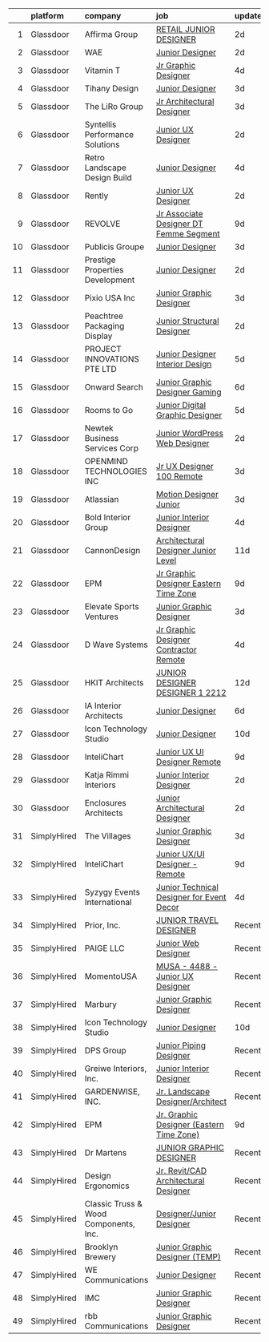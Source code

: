 

|    | platform    | company                               | job                                                                                                                                                                                                                                                                                                                                                                                                                                                                                                                                                                                                                                                                                                                                                                                                                                                                                                                                                                                                                                                                                                                                                                                                                                                                                                                                                                                    | update_time   | location                |
|---:|:------------|:--------------------------------------|:---------------------------------------------------------------------------------------------------------------------------------------------------------------------------------------------------------------------------------------------------------------------------------------------------------------------------------------------------------------------------------------------------------------------------------------------------------------------------------------------------------------------------------------------------------------------------------------------------------------------------------------------------------------------------------------------------------------------------------------------------------------------------------------------------------------------------------------------------------------------------------------------------------------------------------------------------------------------------------------------------------------------------------------------------------------------------------------------------------------------------------------------------------------------------------------------------------------------------------------------------------------------------------------------------------------------------------------------------------------------------------------|:--------------|:------------------------|
|  1 | Glassdoor   | Affirma Group                         | [RETAIL   JUNIOR DESIGNER](https://www.glassdoor.com/partner/jobListing.htm?pos=122&ao=1136043&s=58&guid=00000182101f973fa8edfdb1dc0bf70d&src=GD_JOB_AD&t=SR&vt=w&ea=1&cs=1_ebd027eb&cb=1658127882462&jobListingId=1008008085680&jrtk=3-0-1g881v5s2kf28801-1g881v5sfgsrn800-a4a48f70de7c8df1-)                                                                                                                                                                                                                                                                                                                                                                                                                                                                                                                                                                                                                                                                                                                                                                                                                                                                                                                                                                                                                                                                                         | 2d            | New York, NY            |
|  2 | Glassdoor   | WAE                                   | [Junior Designer](https://www.glassdoor.com/partner/jobListing.htm?pos=104&ao=1110586&s=58&guid=00000182101f973fa8edfdb1dc0bf70d&src=GD_JOB_AD&t=SR&vt=w&ea=1&cs=1_3ea5dc6f&cb=1658127882458&jobListingId=1008008063232&cpc=F45C15D234B746DE&jrtk=3-0-1g881v5s2kf28801-1g881v5sfgsrn800-0fd0313dfadfda3f--6NYlbfkN0Bl9QJxqCZcWcAyXa034HOvbvet4oZucNDN581_ynRfl1w4Z2vSbYLN9J-8UY_LNbirN5LLMGGnfSm2GNK07V-OSMHUkmOZFMzFfWXYH6DJqvANaaMLJ95AT8p4PdhW1XjmjR4b1ATq8P0epZSo0-R2HIhlFQJv7-4Ni8BDirUv9df_aJSLsPfPudWJlc1Dq5GPYZF3oNl0y4eOfhVAbgivsPAPp0tC82zxQHTkS14NghKXyht3fDj4JQeEoBRv9HD7FpYE6Ped-WK_KDiQeFr4E9q5yPRw2PhTTQIMtgE_9pdjilvD407T2f2pPhY3NhlQPKrAmS4HMKYblA4Z_MvgQJ58cFaV1n-ndI-tuqIhooZltHgOsBajqhHc6hOaWmPkxMl1AAQRQKtZvZ0RKic1fEdmeY4F-loVMdnIbTmxVii9fGTDEajT12aDzDDNKNJEMCD0l6dYoJ3nMMSiYuYFv7ahs84LrhWPvqLtrLVvQBtgKWJJYI5vghVrbH0ayVxdRt7KLniKYivTaFmQBUSS)                                                                                                                                                                                                                                                                                                                                                                                                                                                                                                             | 2d            | Rochester, NY           |
|  3 | Glassdoor   | Vitamin T                             | [Jr  Graphic Designer](https://www.glassdoor.com/partner/jobListing.htm?pos=110&ao=1110586&s=58&guid=00000182101f973fa8edfdb1dc0bf70d&src=GD_JOB_AD&t=SR&vt=w&cs=1_bbf12131&cb=1658127882459&jobListingId=1008004122109&cpc=8795CF9063CD573D&jrtk=3-0-1g881v5s2kf28801-1g881v5sfgsrn800-f927bbf179ecebf4--6NYlbfkN0DMrcEu7yrtATojKJA7cEzGQ3FdRGWLh0CZQInL4ECGI6k5tN82kdM0cJmh4vC7GgjU4IZFPHYOlc5pUxMEeRMxtJYZKHkPHdtO62Iy9lVoZhAIu2S4XzkDEEtmJ95GBdsERpUV-98-k1rqGhn_uEH7OyVudsc8q053j9TlfObxlicQDc7idcZ3dcDblYJJSOEtk-EFjDSciad5vz9_hfVgjeb4_mig1oMs0tqJIywdtCdq10rOy-Y6A4wkLD3m_LLfvI0mT9FjGRrIDa4vSbenSUSmhmKQ-phaEi3mYBTG9QcQz_a-EohFtmxNR8ZTFLSaqp4au2_pEc2nlzyNJGsUCZ96ZjHnhAf9NvlDpH3-OwxRZNOKfZgMgSbqWwGjpaoGrFjHoP8wOCj2MnXvaI2bt5OB8_BLMLuwxx6dbI5A1WiBbARS3qW9LGJiFgRCoknxqUhyO8Djcds4hbmSudr9)                                                                                                                                                                                                                                                                                                                                                                                                                                                                                                                                                                             | 4d            | Carlsbad, CA            |
|  4 | Glassdoor   | Tihany Design                         | [Junior Designer](https://www.glassdoor.com/partner/jobListing.htm?pos=127&ao=1136043&s=58&guid=00000182101f973fa8edfdb1dc0bf70d&src=GD_JOB_AD&t=SR&vt=w&ea=1&cs=1_78b55689&cb=1658127882463&jobListingId=1008004987170&jrtk=3-0-1g881v5s2kf28801-1g881v5sfgsrn800-417478fde8088668-)                                                                                                                                                                                                                                                                                                                                                                                                                                                                                                                                                                                                                                                                                                                                                                                                                                                                                                                                                                                                                                                                                                  | 3d            | Manhattan               |
|  5 | Glassdoor   | The LiRo Group                        | [Jr  Architectural Designer](https://www.glassdoor.com/partner/jobListing.htm?pos=103&ao=1110586&s=58&guid=00000182101f973fa8edfdb1dc0bf70d&src=GD_JOB_AD&t=SR&vt=w&cs=1_b8c8c101&cb=1658127882457&jobListingId=1008006942178&cpc=020BE1DDE5A95971&jrtk=3-0-1g881v5s2kf28801-1g881v5sfgsrn800-3ffa11234c68540a--6NYlbfkN0DPGpeqrc0_xSKNvBQRXXyDsB0hTjf5HZxFcUHN4MmnVQ0ypJhumXlCvYm05Ucmvu4mhjjYmEJD_6VDsTRvvcHd2AH7mc2nxuxALvMKAGBsDP-iEReJ2YtsDGn11JqRL3aLi-hkwr79cAU4mggcXX_lrQu5_75Tok27ngZPNPTK7qZhGEhcmXRX3kUINRUYpDuyKdKZo9CqPYp2LqG6a5S9Jz7PZ9d7N12DY8JDdzlts3GffCeuFbQj8joo6REcOCzI-_XUuM9xIApjAuniXT6UlqYFP4_TvR4eaB-y2Js7SiBY3ZbUMxeSx3QVT2NJhVflJQhrmgWPKh8WaPdOlIwgfON3iKzHPTZ-YUNIIDO45U3NjysJ9veWWE-FxzNJ-sDGQI34S73itD57yp-4PLp5lr5Iz5BkeXUw9-0-XsN2Zl5-apqRUsHtVXQenMxxpEaBTwfrPtUkvo2dLldd-ldDNL181kvzeMcySDIueHg0eQ%3D%3D)                                                                                                                                                                                                                                                                                                                                                                                                                                                                                                                                           | 3d            | Mineola, NY             |
|  6 | Glassdoor   | Syntellis Performance Solutions       | [Junior UX Designer](https://www.glassdoor.com/partner/jobListing.htm?pos=115&ao=1136043&s=58&guid=00000182101f973fa8edfdb1dc0bf70d&src=GD_JOB_AD&t=SR&vt=w&ea=1&cs=1_9aa18302&cb=1658127882459&jobListingId=1008008624056&jrtk=3-0-1g881v5s2kf28801-1g881v5sfgsrn800-511d1bc02f0bc3cf-)                                                                                                                                                                                                                                                                                                                                                                                                                                                                                                                                                                                                                                                                                                                                                                                                                                                                                                                                                                                                                                                                                               | 2d            | Chicago, IL             |
|  7 | Glassdoor   | Retro Landscape Design Build          | [Junior Designer](https://www.glassdoor.com/partner/jobListing.htm?pos=101&ao=1110586&s=58&guid=00000182101f973fa8edfdb1dc0bf70d&src=GD_JOB_AD&t=SR&vt=w&ea=1&cs=1_0f1bda30&cb=1658127882458&jobListingId=1008003242619&cpc=3F4BEC3597F56A5D&jrtk=3-0-1g881v5s2kf28801-1g881v5sfgsrn800-3b0dcb089654c5ef--6NYlbfkN0DsBOlmEAMqZtav1V1WKZO3RUElpafjggtWvxyDQ3xFSi-VzB5KdbXib4bfy16v_gNpMerDHeEJYKN-fDSKnmrzlpFqzDvYszSnxkYA0fuWJrlUkeCK3ri37FTkwM8N024P7m_6vLo1hqhbM-b3Rfi-oSFnecd92sl2x2Ji5FovexVjv2K3uvkyu-_anv6d3qYrntTQuBB43Odd5kdpc6zO4udSdx2XSERwxU9NqVh0nqOAqYGNC12N0I9PtMiesfrLMHRyeIyAWFDCVeyQVuojyUaiJuX9hm8-ZUbIAloZjNxkq3k0PiXVJoXyzzo4m6NLA2LHFKcf5-oO6yamTUvHKl83JH2o3ShKrr2GCIqy8XLRWB7TmJEU1jzD1eMLF1GuouQAJat2-8Y7O7udPD8e7-G0Gb277GNEqRuDvNOtMDHCXDDPVMd_92uLhzcu4nt1kkABNJNcbDCho7eU4QA7fZBzkmWZBbQ6zsRAa0CxmdtEBTmVRso6omsH7dAvLXc%3D)                                                                                                                                                                                                                                                                                                                                                                                                                                                                                                                               | 4d            | San Diego, CA           |
|  8 | Glassdoor   | Rently                                | [Junior UX Designer](https://www.glassdoor.com/partner/jobListing.htm?pos=128&ao=1136043&s=58&guid=00000182101f973fa8edfdb1dc0bf70d&src=GD_JOB_AD&t=SR&vt=w&ea=1&cs=1_1e000d9c&cb=1658127882463&jobListingId=1008008944706&jrtk=3-0-1g881v5s2kf28801-1g881v5sfgsrn800-071d2eaf98dd0d9f-)                                                                                                                                                                                                                                                                                                                                                                                                                                                                                                                                                                                                                                                                                                                                                                                                                                                                                                                                                                                                                                                                                               | 2d            | Camarillo, CA           |
|  9 | Glassdoor   | REVOLVE                               | [Jr Associate Designer  DT Femme Segment ](https://www.glassdoor.com/partner/jobListing.htm?pos=125&ao=1136043&s=58&guid=00000182101f973fa8edfdb1dc0bf70d&src=GD_JOB_AD&t=SR&vt=w&ea=1&cs=1_338d89b0&cb=1658127882462&jobListingId=1007993924012&jrtk=3-0-1g881v5s2kf28801-1g881v5sfgsrn800-03329505be47d97b-)                                                                                                                                                                                                                                                                                                                                                                                                                                                                                                                                                                                                                                                                                                                                                                                                                                                                                                                                                                                                                                                                         | 9d            | Los Angeles, CA         |
| 10 | Glassdoor   | Publicis Groupe                       | [Junior Designer](https://www.glassdoor.com/partner/jobListing.htm?pos=123&ao=1136043&s=58&guid=00000182101f973fa8edfdb1dc0bf70d&src=GD_JOB_AD&t=SR&vt=w&ea=1&cs=1_90b2f887&cb=1658127882462&jobListingId=1008007014084&jrtk=3-0-1g881v5s2kf28801-1g881v5sfgsrn800-af638de280eb5e08-)                                                                                                                                                                                                                                                                                                                                                                                                                                                                                                                                                                                                                                                                                                                                                                                                                                                                                                                                                                                                                                                                                                  | 3d            | New York, NY            |
| 11 | Glassdoor   | Prestige Properties   Development     | [Junior Designer](https://www.glassdoor.com/partner/jobListing.htm?pos=105&ao=1110586&s=58&guid=00000182101f973fa8edfdb1dc0bf70d&src=GD_JOB_AD&t=SR&vt=w&ea=1&cs=1_2f0fd3a2&cb=1658127882458&jobListingId=1008008019748&cpc=26740BCDE5E48596&jrtk=3-0-1g881v5s2kf28801-1g881v5sfgsrn800-329591383291a01b--6NYlbfkN0Bb_KO0cHvOdgGnYjQBDv7SisHEyIXi-BgBvgNaNv-EOAYiAUz8jZXXuFXwfJH_ixb3Hj5Qrv9gfufCCMjXR8Mmn9kDyjAXbufkyskoGAQaRCQEaUIvggHw5So7i9Ed4mcV6I2zazRJY5VHiuH-AjIH-9gwPXKjyRaiWqIf9dHQI9MCnZhi12BxS67RjJpTh9CkbFvTqZiUOUdpPV7miyIwEHwGp6HRyCztxvwAB1uN00gaZlkftSLCeOVqa4UQre31Zxh5FNWVUFOMUyhSdbWyfRw0gktn4EHNOFZOy2umf2Le5_NgWn4dX8LJer_N98uW1aP84i2mXFrBMC6BDciiXMQr6Byc-tKq1v4cXPqf8ha9hzO75gtzdCBzVZARlknvwPlYqKRQkiWBh1N5Mb9l_hxCjpLtc8CC8_hjYUqy0j4nPBAC955E_KUGE5UAK_JtfK0I67hJb-zyMvoCtBSx6WaoRl2xR0K6FRXiWWgOOqGHUdEYMk1z36imSAZsfKI%3D)                                                                                                                                                                                                                                                                                                                                                                                                                                                                                                                               | 2d            | New York, NY            |
| 12 | Glassdoor   | Pixio USA Inc                         | [Junior Graphic Designer](https://www.glassdoor.com/partner/jobListing.htm?pos=106&ao=1110586&s=58&guid=00000182101f973fa8edfdb1dc0bf70d&src=GD_JOB_AD&t=SR&vt=w&ea=1&cs=1_cc7ed6a9&cb=1658127882458&jobListingId=1008006244529&cpc=0C139D4CAD5A6DB2&jrtk=3-0-1g881v5s2kf28801-1g881v5sfgsrn800-0bdb769840842c83--6NYlbfkN0BzyIYrTMR_AjNKh_kvAG8N613gtHPANQ3sdLTkrtBd-_2lJjTOPLgnXNL06stVdOWD079pJOyd4ugv9jg42Kp2LJYDjlqe9Wio2wnGti9Qet7qehq2ARN04CVZyHTbLEq7NRJfd6-wAZch2AnNkgh85x2qwDO1JmNjbxyfXHP_exx12cKKTZRRpy2s387VrY6fCA_ZxRsGm62IRDKzu2Ks5qz9Ofpj41kvYqWIEHXfW07XT-u6pLsBKTQ9yFkUpcIXYH0KzkA6G2qa8t71fC-v-3KHEE_0O9lVQlVGz0Cl0mo7UBqmxzOkOSpvvzeMXvd3rZ6SpgmQ8Nqn3qZFgQBjip7LHmd-8GEg1-0L0RKhxeQtsLTXIjjtpSUbFConMEeMrfaJ242M_HW3oGZhj50lpRzyJbDCQ3lK_HEAQgEHLgtNL6fB3JZRPA3QpkQHn_PrUiHcKwXo08iv7cWCtD4SRik3L1ZuwkB8Fvm8pmqXj7dJ3hkrQ6gGtyi48d5SxT0%3D)                                                                                                                                                                                                                                                                                                                                                                                                                                                                                                                       | 3d            | Torrance, CA            |
| 13 | Glassdoor   | Peachtree Packaging   Display         | [Junior Structural Designer](https://www.glassdoor.com/partner/jobListing.htm?pos=120&ao=1136043&s=58&guid=00000182101f973fa8edfdb1dc0bf70d&src=GD_JOB_AD&t=SR&vt=w&ea=1&cs=1_e46ec989&cb=1658127882461&jobListingId=1008008909420&jrtk=3-0-1g881v5s2kf28801-1g881v5sfgsrn800-813c3a2bc08ba8cd-)                                                                                                                                                                                                                                                                                                                                                                                                                                                                                                                                                                                                                                                                                                                                                                                                                                                                                                                                                                                                                                                                                       | 2d            | Lawrenceville, GA       |
| 14 | Glassdoor   | PROJECT INNOVATIONS PTE  LTD          | [Junior Designer  Interior Design ](https://www.glassdoor.com/partner/jobListing.htm?pos=130&ao=1136043&s=58&guid=00000182101f973fa8edfdb1dc0bf70d&src=GD_JOB_AD&t=SR&vt=w&cs=1_bf551052&cb=1658127882463&jobListingId=1008001127592&jrtk=3-0-1g881v5s2kf28801-1g881v5sfgsrn800-74d74173ae13ade0-)                                                                                                                                                                                                                                                                                                                                                                                                                                                                                                                                                                                                                                                                                                                                                                                                                                                                                                                                                                                                                                                                                     | 5d            | Marina, CA              |
| 15 | Glassdoor   | Onward Search                         | [Junior Graphic Designer   Gaming](https://www.glassdoor.com/partner/jobListing.htm?pos=109&ao=1110586&s=58&guid=00000182101f973fa8edfdb1dc0bf70d&src=GD_JOB_AD&t=SR&vt=w&cs=1_21be4345&cb=1658127882458&jobListingId=1007998838857&cpc=FD1C1DA32C38CFA7&jrtk=3-0-1g881v5s2kf28801-1g881v5sfgsrn800-d7cd3143d881ba2f--6NYlbfkN0B7YoEZZ2QAGDyEGGmBPAUWSHc1Mt3sMCn9FehKcWA3w0R0aH9tn_iPRPZmwuOkWsw1JX1ALPSIvWOLQ0KiT2TNsrSH32HdFFHmnGqyIADhcNQ0PNPuTDGoGQwpQjU4VCzzwOeoEUXyi7lbf7M6FrEcPNa1rFOju4eBx3OovtKv8wx53mH8LCqB6IgCdtIxqYqSPjzYqVXKYiNUIpiDiyKnKbCFkKXQ2Rozx_dKzmFmxVQdTTQsqwgMazW1zn4AcYI6xhqNwssVRvtuPzMn-VOo0dvAgVa4d76wfROhO_VFg7lxkgrnn1OEbdbcymUvdhbNkdPmapBlbDyQl5z4Z3NQSsXDnpb-zOZGC0eseoNUI706dRJ-kF1XJUfAzCul3LDWw_inbZMRkR-B_667vHICorLjo5UdX2dj60pQPgFnlMJrXPbW9UdozXOzA6edbm1rH50nwqi7KwYmN9AxEUpP1jC9b-cjiP9bWd2MVWqCQkqd4VjBDCsRaU-Up7yYoKXn-z7IEVwV-8ABxfy9DuKpoEO4vdOpai7MAHE1JZH22Sielv53BTpmbq0du7OzpEGB1e388TLtQT67to9lrVwGWUYDZKNBWA69bfwbP2Bi1sOHep7Dq9mK4IvfatNzDIpHle5sveaXRWiUcfCEPsgdkYRj6sVsEuJFUFOZ4DkSW90q9GVWkdagRCx0x_rg-MSgKkl1r5136q2wirViIi4F92MFYPDNqmZMTYqBQC4WxLew2Ly4P_Z4k1OkTZd8XZMUaEOlAQTRDkerRObO9zKp0BbenciYGvFiGNg5_3u5TjehRlrM_5fYKM5VqOuy2QhAzvdcTkaCWSiZuLqhCup3OCL_P1hw07Vd9zC4U-GSzLmGbveV0E3PiZbzxIfIdr6lejVeJcH-J52402h2QmNnfCli5vQMkU1_bMxALdlnFXdfKs1XA4J6pwwK0xfI5WUU72G0P5N1KGNmwShsrFYfMCKRvp4D7JSdqlcKQuk93Og18_9yrktW) | 6d            | El Segundo, CA          |
| 16 | Glassdoor   | Rooms to Go                           | [Junior Digital Graphic Designer](https://www.glassdoor.com/partner/jobListing.htm?pos=107&ao=1110586&s=58&guid=00000182101f973fa8edfdb1dc0bf70d&src=GD_JOB_AD&t=SR&vt=w&ea=1&cs=1_58c20b4f&cb=1658127882458&jobListingId=1008001148728&cpc=A65DF3A704A48F9B&jrtk=3-0-1g881v5s2kf28801-1g881v5sfgsrn800-74276c1bbba1a979--6NYlbfkN0DQkrWslipYdAKKBYyyAy12PZe5Qif844XZvzAwxKbcyIRxhdHaqMzJraSVoY3LdvZUnxckYEK1smmjb8RstgBo6vXmKg0YAPBg0DD6VgXZZtpqUR1_Y4DfY0Jt9XSCt80yXKDC09bs5r2Ui2AKEw_yV7HLv_WzlmD7RtLNijOgqK_98xzQPpdxoE6j_KAh4QmrJDCqnX9DMuaBaiaNbClQZC2jhvktkUQDRQoTWBUXZuJ4_QBvWEz33riMNYiGFcya-ZM4LyuopUrCJQwQA7nAaBub-xyvf4uka_SfIu0je3PsDh988TIKqrUpyg1189oy-wTMZeboOAqf7w-AfbDbbmZNuaJVFMKaolBIy3oUntSFIn5sUaUTLZ1ude1AM8axpv-7sEMMepTjn04vb4IwaCLB1rmOUYgaN5aB3N5Dy4hYgr034P5C3KtrWAU011ok6dEppg2A7LX8mei6IdwAj56UMwnTyUekohvQ-ARwYf1n8Kb-TUdOyIlnN5IVjCLt82MbZWx2gmZUAcdSHr9qjiSYsT2Tf-A-TSTDyf75fw%3D%3D)                                                                                                                                                                                                                                                                                                                                                                                                                                                                 | 5d            | Atlanta, GA             |
| 17 | Glassdoor   | Newtek Business Services Corp         | [Junior WordPress Web Designer](https://www.glassdoor.com/partner/jobListing.htm?pos=116&ao=1136043&s=58&guid=00000182101f973fa8edfdb1dc0bf70d&src=GD_JOB_AD&t=SR&vt=w&ea=1&cs=1_03feeb14&cb=1658127882459&jobListingId=1008008021005&jrtk=3-0-1g881v5s2kf28801-1g881v5sfgsrn800-a872029c27bc988d-)                                                                                                                                                                                                                                                                                                                                                                                                                                                                                                                                                                                                                                                                                                                                                                                                                                                                                                                                                                                                                                                                                    | 2d            | Remote                  |
| 18 | Glassdoor   | OPENMIND TECHNOLOGIES INC             | [Jr  UX Designer   100  Remote](https://www.glassdoor.com/partner/jobListing.htm?pos=117&ao=1136043&s=58&guid=00000182101f973fa8edfdb1dc0bf70d&src=GD_JOB_AD&t=SR&vt=w&ea=1&cs=1_329a7f24&cb=1658127882459&jobListingId=1008005685506&jrtk=3-0-1g881v5s2kf28801-1g881v5sfgsrn800-79f896b63faa3dec-)                                                                                                                                                                                                                                                                                                                                                                                                                                                                                                                                                                                                                                                                                                                                                                                                                                                                                                                                                                                                                                                                                    | 3d            | Remote                  |
| 19 | Glassdoor   | Atlassian                             | [Motion Designer  Junior](https://www.glassdoor.com/partner/jobListing.htm?pos=112&ao=1136043&s=58&guid=00000182101f973fa8edfdb1dc0bf70d&src=GD_JOB_AD&t=SR&vt=w&cs=1_fed3b688&cb=1658127882459&jobListingId=1008006865575&jrtk=3-0-1g881v5s2kf28801-1g881v5sfgsrn800-ec394c8c6f574f01-)                                                                                                                                                                                                                                                                                                                                                                                                                                                                                                                                                                                                                                                                                                                                                                                                                                                                                                                                                                                                                                                                                               | 3d            | San Francisco, CA       |
| 20 | Glassdoor   | Bold Interior Group                   | [Junior Interior Designer](https://www.glassdoor.com/partner/jobListing.htm?pos=108&ao=1110586&s=58&guid=00000182101f973fa8edfdb1dc0bf70d&src=GD_JOB_AD&t=SR&vt=w&ea=1&cs=1_c8850ebb&cb=1658127882459&jobListingId=1008004029748&cpc=B076152010A3B66C&jrtk=3-0-1g881v5s2kf28801-1g881v5sfgsrn800-6f12790989e28e61--6NYlbfkN0DfhRLDY5E7BVY3xhBTAobuSaZ3WR2SqAJ-w4NHeQGDZ4N7kqSqiwTqH7B_vV7UeatE3gVSCdhZXYvz70BdqTx13yX1lzSt6jpB-EE-7V6qhqLF6wYsz-yspSHIWJ8BAuU4wsdOhboNVBvW8vMKAwLTNYpqjWIkXmOBb1P4zpXtgNcDhR4LM_0-mPKLGa8MGgZBvjqdofLvves9aMaXI0tplMCI_oUlO77AkpIP2hglKB9s13cKopECaxpu3SDYqYpy9eQA9JjtSGUp7bmaH_f5fn9eFyIM6vLlvYY1ocyGQCingn7pQYc51I905GUGt09mLnveYoiaOC3gEJbyZsijC5YwtzMRtrc-HQIlYEQlFfdaIe2UHU9vI-VRwNZAQyo_vVeguf8Qv3kOrq7S9NwqnXvVg4udiW5dKlPvZGYMkfLrGe9R8NJxulakLAHZTnYrz6iD79D2Hu3OnSMxLS0jBViekT0ptx8edVjlYdo-Vgr7dJQDV-l3nlrRdOlio6o%3D)                                                                                                                                                                                                                                                                                                                                                                                                                                                                                                                      | 4d            | South San Francisco, CA |
| 21 | Glassdoor   | CannonDesign                          | [Architectural Designer   Junior Level](https://www.glassdoor.com/partner/jobListing.htm?pos=124&ao=1136043&s=58&guid=00000182101f973fa8edfdb1dc0bf70d&src=GD_JOB_AD&t=SR&vt=w&cs=1_df739493&cb=1658127882462&jobListingId=1007988120933&jrtk=3-0-1g881v5s2kf28801-1g881v5sfgsrn800-b04a0596295ee179-)                                                                                                                                                                                                                                                                                                                                                                                                                                                                                                                                                                                                                                                                                                                                                                                                                                                                                                                                                                                                                                                                                 | 11d           | New York, NY            |
| 22 | Glassdoor   | EPM                                   | [Jr  Graphic Designer  Eastern Time Zone ](https://www.glassdoor.com/partner/jobListing.htm?pos=113&ao=1136043&s=58&guid=00000182101f973fa8edfdb1dc0bf70d&src=GD_JOB_AD&t=SR&vt=w&ea=1&cs=1_0dfe7bfa&cb=1658127882459&jobListingId=1007993423730&jrtk=3-0-1g881v5s2kf28801-1g881v5sfgsrn800-b813d52c1a83fb81-)                                                                                                                                                                                                                                                                                                                                                                                                                                                                                                                                                                                                                                                                                                                                                                                                                                                                                                                                                                                                                                                                         | 9d            | Remote                  |
| 23 | Glassdoor   | Elevate Sports Ventures               | [Junior Graphic Designer](https://www.glassdoor.com/partner/jobListing.htm?pos=126&ao=1136043&s=58&guid=00000182101f973fa8edfdb1dc0bf70d&src=GD_JOB_AD&t=SR&vt=w&cs=1_3129ba4c&cb=1658127882462&jobListingId=1008006147062&jrtk=3-0-1g881v5s2kf28801-1g881v5sfgsrn800-8ce9a23664755ac3-)                                                                                                                                                                                                                                                                                                                                                                                                                                                                                                                                                                                                                                                                                                                                                                                                                                                                                                                                                                                                                                                                                               | 3d            | Charlotte, NC           |
| 24 | Glassdoor   | D Wave Systems                        | [Jr  Graphic Designer   Contractor   Remote](https://www.glassdoor.com/partner/jobListing.htm?pos=121&ao=1136043&s=58&guid=00000182101f973fa8edfdb1dc0bf70d&src=GD_JOB_AD&t=SR&vt=w&cs=1_ded57059&cb=1658127882462&jobListingId=1008003592000&jrtk=3-0-1g881v5s2kf28801-1g881v5sfgsrn800-a164a3fb0e35e30e-)                                                                                                                                                                                                                                                                                                                                                                                                                                                                                                                                                                                                                                                                                                                                                                                                                                                                                                                                                                                                                                                                            | 4d            | Remote                  |
| 25 | Glassdoor   | HKIT Architects                       | [JUNIOR DESIGNER   DESIGNER 1   2212 ](https://www.glassdoor.com/partner/jobListing.htm?pos=102&ao=1110586&s=58&guid=00000182101f973fa8edfdb1dc0bf70d&src=GD_JOB_AD&t=SR&vt=w&ea=1&cs=1_1ae34630&cb=1658127882458&jobListingId=1007984922731&cpc=20E46BB5786CE82A&jrtk=3-0-1g881v5s2kf28801-1g881v5sfgsrn800-379a5d09a4e59779--6NYlbfkN0CPEiJEzZq4I_K6S6Q9VC1QMfIsI0INZ1UYi7vjgDL48do-bvsq3-GMmi_suklLsVYj8WXSXNBEMgtjblBUgwHMnDZEMtJJHGZHg_yp9dTvvt9ushK6Xg-ATb0lh4uJTRKqjO8NgJ7xuVevtTJvotFDTgxNkYdLwdgBn5PX9GuwkFRUTTWDgrEaiPfd6Hddju0EDXkoQzr_Sw7l26YMd14TL9F0KIpfQ4GT6SMBrQUsVmFznMoutXZrDWTb3oYGQ24j6WB5spCHr-Xxu-YPq7LG4aaeVOkZz0DT60Cgh3fnd-BXz98njdPEsNv2NZy3kUsG_rESLu5vHL1Q4msV6yay5QryXAF-bPftxh8nR88d9U-5IWVCWPmwa5sk3GQx9qR8FZYNU6yvyNfV8I94Mh-zSsC0OoyvgBm4HAsSTwQO5PKehqKYUq_hjLhE6k-enbEObWwC_u_TWlzNIo8K0qd9b4pXedsZrx2TqY4gsCNmQM8pIU8BAkd5UZrBrMzxfN8-fZYuIoGPYTq4hkdJzIli)                                                                                                                                                                                                                                                                                                                                                                                                                                                                                        | 12d           | Oakland, CA             |
| 26 | Glassdoor   | IA Interior Architects                | [Junior Designer](https://www.glassdoor.com/partner/jobListing.htm?pos=119&ao=1136043&s=58&guid=00000182101f973fa8edfdb1dc0bf70d&src=GD_JOB_AD&t=SR&vt=w&cs=1_66c99514&cb=1658127882461&jobListingId=1007998408711&jrtk=3-0-1g881v5s2kf28801-1g881v5sfgsrn800-b0ee244ad46dec43-)                                                                                                                                                                                                                                                                                                                                                                                                                                                                                                                                                                                                                                                                                                                                                                                                                                                                                                                                                                                                                                                                                                       | 6d            | Washington, DC          |
| 27 | Glassdoor   | Icon Technology Studio                | [Junior Designer](https://www.glassdoor.com/partner/jobListing.htm?pos=111&ao=1136043&s=58&guid=00000182101f973fa8edfdb1dc0bf70d&src=GD_JOB_AD&t=SR&vt=w&ea=1&cs=1_774d970f&cb=1658127882459&jobListingId=1007989903126&jrtk=3-0-1g881v5s2kf28801-1g881v5sfgsrn800-2a3bc2ab80c39040-)                                                                                                                                                                                                                                                                                                                                                                                                                                                                                                                                                                                                                                                                                                                                                                                                                                                                                                                                                                                                                                                                                                  | 10d           | Remote                  |
| 28 | Glassdoor   | InteliChart                           | [Junior UX UI Designer   Remote](https://www.glassdoor.com/partner/jobListing.htm?pos=114&ao=1136043&s=58&guid=00000182101f973fa8edfdb1dc0bf70d&src=GD_JOB_AD&t=SR&vt=w&ea=1&cs=1_0fb36398&cb=1658127882459&jobListingId=1007993907755&jrtk=3-0-1g881v5s2kf28801-1g881v5sfgsrn800-a38f73e27822cc6f-)                                                                                                                                                                                                                                                                                                                                                                                                                                                                                                                                                                                                                                                                                                                                                                                                                                                                                                                                                                                                                                                                                   | 9d            | Charlotte, NC           |
| 29 | Glassdoor   | Katja Rimmi Interiors                 | [Junior Interior Designer](https://www.glassdoor.com/partner/jobListing.htm?pos=129&ao=1136043&s=58&guid=00000182101f973fa8edfdb1dc0bf70d&src=GD_JOB_AD&t=SR&vt=w&ea=1&cs=1_0b8a2c08&cb=1658127882463&jobListingId=1008008964550&jrtk=3-0-1g881v5s2kf28801-1g881v5sfgsrn800-6f507d18d4c03398-)                                                                                                                                                                                                                                                                                                                                                                                                                                                                                                                                                                                                                                                                                                                                                                                                                                                                                                                                                                                                                                                                                         | 2d            | Menlo Park, CA          |
| 30 | Glassdoor   | Enclosures Architects                 | [Junior Architectural Designer](https://www.glassdoor.com/partner/jobListing.htm?pos=118&ao=1136043&s=58&guid=00000182101f973fa8edfdb1dc0bf70d&src=GD_JOB_AD&t=SR&vt=w&ea=1&cs=1_635ac56e&cb=1658127882459&jobListingId=1008008712247&jrtk=3-0-1g881v5s2kf28801-1g881v5sfgsrn800-8540a6310dcd6a22-)                                                                                                                                                                                                                                                                                                                                                                                                                                                                                                                                                                                                                                                                                                                                                                                                                                                                                                                                                                                                                                                                                    | 2d            | Los Angeles, CA         |
| 31 | SimplyHired | The Villages                          | [Junior Graphic Designer](https://www.simplyhired.com/job/CsGy51V1vo7e0RGAPoEIdAPD_2JkDyBbwQF_Xs8vjd_4Qv4YWjix0w?q=junior+designer)                                                                                                                                                                                                                                                                                                                                                                                                                                                                                                                                                                                                                                                                                                                                                                                                                                                                                                                                                                                                                                                                                                                                                                                                                                                    | 3d            | The Villages, FL        |
| 32 | SimplyHired | InteliChart                           | [Junior UX/UI Designer - Remote](https://www.simplyhired.com/job/vaPPc_QvivD8dclILZfzC4qipWwxm4QEjMv_leZqI4DW-VVKB_ENcg?q=junior+designer)                                                                                                                                                                                                                                                                                                                                                                                                                                                                                                                                                                                                                                                                                                                                                                                                                                                                                                                                                                                                                                                                                                                                                                                                                                             | 9d            | Charlotte, NC           |
| 33 | SimplyHired | Syzygy Events International           | [Junior Technical Designer for Event Decor](https://www.simplyhired.com/job/y6WqeArbHPIeR8iHVPOqqn41Z9S9ZmOr2CmnQuZnIwjQ1PPt7s-iyQ?q=junior+designer)                                                                                                                                                                                                                                                                                                                                                                                                                                                                                                                                                                                                                                                                                                                                                                                                                                                                                                                                                                                                                                                                                                                                                                                                                                  | 4d            | Gaithersburg, MD        |
| 34 | SimplyHired | Prior, Inc.                           | [JUNIOR TRAVEL DESIGNER](https://www.simplyhired.com/job/k0sH2eHRR202PWDNjtVJ441gV3WSaY4Y-24hz-aWp-HIUzLtOTRv3g?q=junior+designer)                                                                                                                                                                                                                                                                                                                                                                                                                                                                                                                                                                                                                                                                                                                                                                                                                                                                                                                                                                                                                                                                                                                                                                                                                                                     | Recently      | New York, NY            |
| 35 | SimplyHired | PAIGE LLC                             | [Junior Web Designer](https://www.simplyhired.com/job/M7rUWTEI1H7y9frrLN2VT8ZSvUbrc56nlLzI-dv_fH_wbr9U37WcFw?q=junior+designer)                                                                                                                                                                                                                                                                                                                                                                                                                                                                                                                                                                                                                                                                                                                                                                                                                                                                                                                                                                                                                                                                                                                                                                                                                                                        | Recently      | California              |
| 36 | SimplyHired | MomentoUSA                            | [MUSA - 4488 - Junior UX Designer](https://www.simplyhired.com/job/vMc5oxuPHBT1UoMWc5JKE8Mg8TfR6tqtb-QU8G00pOBeSG5nOtNZTg?q=junior+designer)                                                                                                                                                                                                                                                                                                                                                                                                                                                                                                                                                                                                                                                                                                                                                                                                                                                                                                                                                                                                                                                                                                                                                                                                                                           | Recently      | Remote                  |
| 37 | SimplyHired | Marbury                               | [Junior Graphic Designer](https://www.simplyhired.com/job/MH8gQthZdwZl4mhAOI5f9bItaWa8oPpv_aqPrn1pKm0Dzb0oAGGYEA?q=junior+designer)                                                                                                                                                                                                                                                                                                                                                                                                                                                                                                                                                                                                                                                                                                                                                                                                                                                                                                                                                                                                                                                                                                                                                                                                                                                    | Recently      | Remote                  |
| 38 | SimplyHired | Icon Technology Studio                | [Junior Designer](https://www.simplyhired.com/job/PPh0l9MyYJ6Inbo8KgckIaVxqAKEifF2m9Zh2iYaEmLkyLR0M9csGw?q=junior+designer)                                                                                                                                                                                                                                                                                                                                                                                                                                                                                                                                                                                                                                                                                                                                                                                                                                                                                                                                                                                                                                                                                                                                                                                                                                                            | 10d           | Remote                  |
| 39 | SimplyHired | DPS Group                             | [Junior Piping Designer](https://www.simplyhired.com/job/AXYjjQyD7A9Bmyor4AQ-_C-0wEaLk4DU6WLOTBOo4H1icJD_Zi4g5A?q=junior+designer)                                                                                                                                                                                                                                                                                                                                                                                                                                                                                                                                                                                                                                                                                                                                                                                                                                                                                                                                                                                                                                                                                                                                                                                                                                                     | Recently      | Framingham, MA          |
| 40 | SimplyHired | Greiwe Interiors, Inc.                | [Junior Interior Designer](https://www.simplyhired.com/job/UDsuRSypSKQfltzbasa3w0rMr4htIPVArX1GgzyIqbvP4ubBg7TK9g?q=junior+designer)                                                                                                                                                                                                                                                                                                                                                                                                                                                                                                                                                                                                                                                                                                                                                                                                                                                                                                                                                                                                                                                                                                                                                                                                                                                   | Recently      | Cincinnati, OH          |
| 41 | SimplyHired | GARDENWISE, INC.                      | [Jr. Landscape Designer/Architect](https://www.simplyhired.com/job/sXw96aLvK0cdoZwcWeG1EAtJ2uLX6wGj8tQ65_8LICdho-hBms77jQ?q=junior+designer)                                                                                                                                                                                                                                                                                                                                                                                                                                                                                                                                                                                                                                                                                                                                                                                                                                                                                                                                                                                                                                                                                                                                                                                                                                           | Recently      | Arlington, VA           |
| 42 | SimplyHired | EPM                                   | [Jr. Graphic Designer (Eastern Time Zone)](https://www.simplyhired.com/job/iPkLVLmHqXopKJkQFwPJfb_ssnAq-YbeGLGitG01WNO_dlQFIMHMqg?q=junior+designer)                                                                                                                                                                                                                                                                                                                                                                                                                                                                                                                                                                                                                                                                                                                                                                                                                                                                                                                                                                                                                                                                                                                                                                                                                                   | 9d            | Remote                  |
| 43 | SimplyHired | Dr Martens                            | [JUNIOR GRAPHIC DESIGNER](https://www.simplyhired.com/job/8Tms71yxpKQHh-pLevk9-lmGcsdJJU0hLKo3NIE8rpqTIJQ3O-XJSA?q=junior+designer)                                                                                                                                                                                                                                                                                                                                                                                                                                                                                                                                                                                                                                                                                                                                                                                                                                                                                                                                                                                                                                                                                                                                                                                                                                                    | Recently      | Remote                  |
| 44 | SimplyHired | Design Ergonomics                     | [Jr. Revit/CAD Architectural Designer](https://www.simplyhired.com/job/vALSwbc074iJ6CuqZVpoNo7oxSbm0chbGHQEoIWHTRW4m4zjbnB2iA?q=junior+designer)                                                                                                                                                                                                                                                                                                                                                                                                                                                                                                                                                                                                                                                                                                                                                                                                                                                                                                                                                                                                                                                                                                                                                                                                                                       | Recently      | Fall River, MA          |
| 45 | SimplyHired | Classic Truss & Wood Components, Inc. | [Designer/Junior Designer](https://www.simplyhired.com/job/FGqsakCnujAqK9zJ0Rb0LjxcM6RXSGOEWIGiN4Zx0Ovay5aTpq7k7Q?q=junior+designer)                                                                                                                                                                                                                                                                                                                                                                                                                                                                                                                                                                                                                                                                                                                                                                                                                                                                                                                                                                                                                                                                                                                                                                                                                                                   | Recently      | Clarksville, IN         |
| 46 | SimplyHired | Brooklyn Brewery                      | [Junior Graphic Designer (TEMP)](https://www.simplyhired.com/job/yng7zGOK5zEtJqk3yWupmDUhninRQtOKNVX9jvAKE1sH3cCdz7I88Q?q=junior+designer)                                                                                                                                                                                                                                                                                                                                                                                                                                                                                                                                                                                                                                                                                                                                                                                                                                                                                                                                                                                                                                                                                                                                                                                                                                             | Recently      | Brooklyn, NY            |
| 47 | SimplyHired | WE Communications                     | [Junior Designer](https://www.simplyhired.com/job/1yv0dswK-FSOFLvjXfDoptMVoULK_DC-wvzZ2Jrida-z4WT8UhpjpQ?q=junior+designer)                                                                                                                                                                                                                                                                                                                                                                                                                                                                                                                                                                                                                                                                                                                                                                                                                                                                                                                                                                                                                                                                                                                                                                                                                                                            | Recently      | Albany, NY              |
| 48 | SimplyHired | IMC                                   | [Junior Graphic Designer](https://www.simplyhired.com/job/q11ugwCq0r9_HNrj39reIR-RYMGNAajNfcJjDWikoU0_FpmVSAAEWA?q=junior+designer)                                                                                                                                                                                                                                                                                                                                                                                                                                                                                                                                                                                                                                                                                                                                                                                                                                                                                                                                                                                                                                                                                                                                                                                                                                                    | Recently      | Remote                  |
| 49 | SimplyHired | rbb Communications                    | [Junior Graphic Designer](https://www.simplyhired.com/job/Nlhb5dShVSaf_EVO4RhSMvpnpcpb52SKzIU0ZiIvpkRYGSLGBoY2Jg?q=junior+designer)                                                                                                                                                                                                                                                                                                                                                                                                                                                                                                                                                                                                                                                                                                                                                                                                                                                                                                                                                                                                                                                                                                                                                                                                                                                    | Recently      | Remote                  |